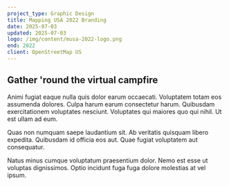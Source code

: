 ```yaml
---
project_type: Graphic Design
title: Mapping USA 2022 Branding
date: 2025-07-03
updated: 2025-07-03
logo: /img/content/musa-2022-logo.png
end: 2022
client: OpenStreetMap US
---
```

## Gather 'round the virtual campfire

Animi fugiat eaque nulla quis dolor earum occaecati. Voluptatem totam eos assumenda dolores. Culpa harum earum consectetur harum. Quibusdam exercitationem voluptates nesciunt. Voluptates qui maiores quo qui nihil. Ut est ullam ad eum.

Quas non numquam saepe laudantium sit. Ab veritatis quisquam libero expedita. Quibusdam id officia eos aut. Quae fugiat voluptatem aut consequatur.

Natus minus cumque voluptatum praesentium dolor. Nemo est esse ut voluptas dignissimos. Optio incidunt fuga fuga dolore molestias at vel ipsum.